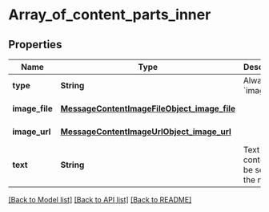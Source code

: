 # Array_of_content_parts_inner
## Properties

| Name | Type | Description | Notes |
|------------ | ------------- | ------------- | -------------|
| **type** | **String** | Always &#x60;image_file&#x60;. | [default to null] |
| **image\_file** | [**MessageContentImageFileObject_image_file**](MessageContentImageFileObject_image_file.md) |  | [default to null] |
| **image\_url** | [**MessageContentImageUrlObject_image_url**](MessageContentImageUrlObject_image_url.md) |  | [default to null] |
| **text** | **String** | Text content to be sent to the model | [default to null] |

[[Back to Model list]](../README.md#documentation-for-models) [[Back to API list]](../README.md#documentation-for-api-endpoints) [[Back to README]](../README.md)

